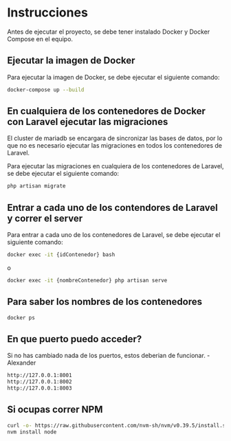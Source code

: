 # Instrucciones

Antes de ejecutar el proyecto, se debe tener instalado Docker y Docker Compose en el equipo.

## Ejecutar la imagen de Docker

Para ejecutar la imagen de Docker, se debe ejecutar el siguiente comando:

```bash
docker-compose up --build
```

## En cualquiera de los contenedores de Docker con Laravel ejecutar las migraciones

El cluster de mariadb se encargara de sincronizar las bases de datos, por lo que no es necesario ejecutar las migraciones en todos los contenedores de Laravel.

Para ejecutar las migraciones en cualquiera de los contenedores de Laravel, se debe ejecutar el siguiente comando:

```bash
php artisan migrate
```

## Entrar a cada uno de los contendores de Laravel y correr el server

Para entrar a cada uno de los contenedores de Laravel, se debe ejecutar el siguiente comando:

```bash
docker exec -it {idContenedor} bash
```

o
  ```bash
docker exec -it {nombreContenedor} php artisan serve
```

## Para saber los nombres de los contenedores

```bash
docker ps
```

## En que puerto puedo acceder?

Si no has cambiado nada de los puertos, estos deberian de funcionar. - Alexander
```bash
http://127.0.0.1:8001
http://127.0.0.1:8002
http://127.0.0.1:8003
```


## Si ocupas correr NPM

```bash
curl -o- https://raw.githubusercontent.com/nvm-sh/nvm/v0.39.5/install.sh | bash
nvm install node
```
